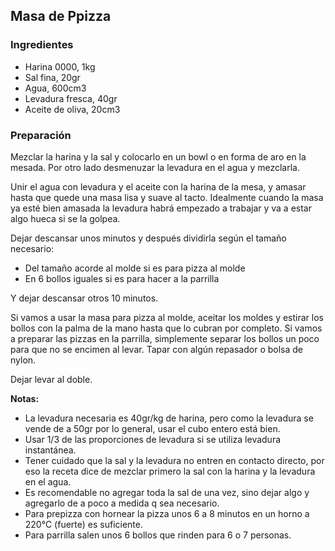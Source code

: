 ## Masa de Ppizza

### Ingredientes
  * Harina 0000, 1kg
  * Sal fina, 20gr
  * Agua, 600cm3
  * Levadura fresca, 40gr
  * Aceite de oliva, 20cm3

### Preparación

Mezclar la harina y la sal y colocarlo en un bowl o en forma de aro en la mesada.
Por otro lado desmenuzar la levadura en el agua y mezclarla.

Unir el agua con levadura y el aceite con la harina de la mesa, y amasar hasta
que quede una masa lisa y suave al tacto. Idealmente cuando la masa ya esté bien
amasada la levadura habrá empezado a trabajar y va a estar algo hueca si se la
golpea.

Dejar descansar unos minutos y después dividirla según el tamaño necesario:

  * Del tamaño acorde al molde si es para pizza al molde
  * En 6 bollos iguales si es para hacer a la parrilla

Y dejar descansar otros 10 minutos.

Si vamos a usar la masa para pizza al molde, aceitar los moldes y estirar los
bollos con la palma de la mano hasta que lo cubran por completo. Si vamos a
preparar las pizzas en la parrilla, simplemente separar los bollos un poco para
que no se encimen al levar. Tapar con algún repasador o bolsa de nylon.

Dejar levar al doble.

**Notas:**
  * La levadura necesaria es 40gr/kg de harina, pero como la levadura se vende de
    a 50gr por lo general, usar el cubo entero está bien.
  * Usar 1/3 de las proporciones de levadura si se utiliza levadura
    instantánea.
  * Tener cuidado que la sal y la levadura no entren en contacto directo, por
    eso la receta dice de mezclar primero la sal con la harina y la levadura en
    el agua.
  * Es recomendable no agregar toda la sal de una vez, sino dejar algo y agregarlo
    de a poco a medida q sea necesario.
  * Para prepizza con hornear la pizza unos 6 a 8 minutos en un horno a 220°C
    (fuerte) es suficiente.
  * Para parrilla salen unos 6 bollos que rinden para 6 o 7 personas.
